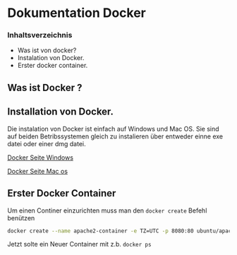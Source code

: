 # Dokumentation Docker 

### Inhaltsverzeichnis

- Was ist von docker?
- Instalation von Docker.
- Erster docker container.

## Was ist Docker ? 

## Installation von Docker.
Die instalation von Docker ist einfach auf Windows und Mac OS.  Sie sind auf beiden Betribssystemen gleich zu instalieren über entweder einne exe datei oder einer dmg datei. 

[Docker Seite Windows](https://docs.docker.com/desktop/install/windows-install/)

[Docker Seite Mac os](https://docs.docker.com/desktop/install/mac-install/)

## Erster Docker Container

Um einen Continer einzurichten muss man den `docker create` Befehl benützen

```sh
docker create --name apache2-container -e TZ=UTC -p 8080:80 ubuntu/apache2:2.4-22.04_beta
```

Jetzt solte ein Neuer Container mit z.b. `docker ps`
